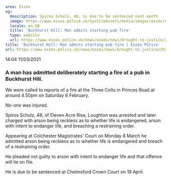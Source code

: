 ```yaml
area: Essex
og:
  description: Spiros Schulz, 48, is due to be sentenced next month
  image: https://www.essex.police.uk/SysSiteAssets/media/images/essex/news/library-images/600/court-600.jpg?crop=(0,27,600,343)&amp;w=600&amp;h=300&amp;scale=both
  locale: en_GB
  title: 'Buckhurst Hill: Man admits starting pub fire'
  type: website
  url: https://www.essex.police.uk/news/essex/news/brought-to-justice/2021/march/buckhurst-hill-man-admits-starting-pub-fire/
title: 'Buckhurst Hill: Man admits starting pub fire | Essex Police'
url: https://www.essex.police.uk/news/essex/news/brought-to-justice/2021/march/buckhurst-hill-man-admits-starting-pub-fire/
```

14:04 11/03/2021

###

### A man has admitted deliberately starting a fire at a pub in Buckhurst Hill.

We were called to reports of a fire at the Three Colts in Princes Road at around 4.50pm on Saturday 6 February.

No-one was injured.

Spiros Schulz, 48, of Eleven Acre Rise, Loughton was arrested and later charged with arson being reckless as to whether life is endangered, arson with intent to endanger life, and breaching a restraining order.

Appearing at Colchester Magistrates' Court on Monday 8 March he admitted arson being reckless as to whether life is endangered and breach of a restraining order.

He pleaded not guilty to arson with intent to endanger life and that offence will lie on file.

He is due to be sentenced at Chelmsford Crown Court on 19 April.
